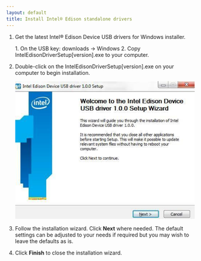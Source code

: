 ```yaml
---
layout: default
title: Install Intel® Edison standalone drivers
---
```


1. Get the latest Intel® Edison Device USB drivers for Windows installer.

    <div class="callout goto" markdown="1">
    1. On the USB key: <span class="icon folder">downloads</span> → <span class="icon folder">Windows</span>
    2. Copy <span class="icon file">IntelEdisonDriverSetup[version].exe</span> to your computer.
    </div>

2. Double-click on the <span class="icon file">IntelEdisonDriverSetup[version].exe</span> on your computer to begin installation. 

    ![Intel® Edison USB drivers installer wizard](images/intel_edison_drivers-installer_wizard.jpg)

3. Follow the installation wizard. Click **Next** where needed. The default settings can be adjusted to your needs if required but you may wish to leave the defaults as is. 

4. Click **Finish** to close the installation wizard.
